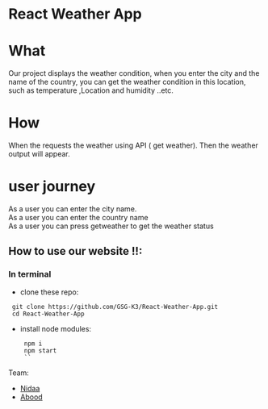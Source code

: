 

# React Weather App

# What

Our project displays the weather condition, when you enter the city and the name of the country, you can get the weather condition in this location, such as temperature ,Location and humidity ..etc.

# How

When the requests the weather using API ( get weather).
Then the weather output will appear.

# user journey

As a user you can enter the city name.<br>
As a user you can enter the country name<br>
As a user you can press getweather to get the weather status<br>

## How to use our website !!:
 

### In terminal

- clone these repo:

```
 git clone https://github.com/GSG-K3/React-Weather-App.git
 cd React-Weather-App
```

- install node modules:
  ```
   npm i
   npm start
   ``
  ```

 


Team:<br>

- [Nidaa](https://github.com/nidaa-awawdeh)
- [Abood](https://github.com/aboodswiti)

